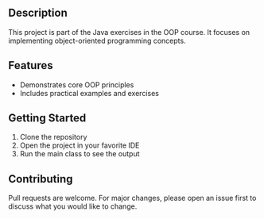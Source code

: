 ## Description
This project is part of the Java exercises in the OOP course. It focuses on implementing object-oriented programming concepts.

## Features
- Demonstrates core OOP principles
- Includes practical examples and exercises

## Getting Started
1. Clone the repository
2. Open the project in your favorite IDE
3. Run the main class to see the output

## Contributing
Pull requests are welcome. For major changes, please open an issue first to discuss what you would like to change.
